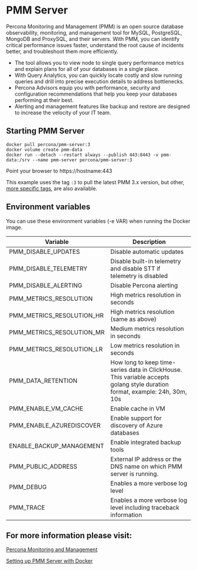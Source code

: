 # PMM Server

Percona Monitoring and Management (PMM) is an open source database observability, monitoring, and management tool for MySQL, PostgreSQL, MongoDB and ProxySQL, and their servers. With PMM, you can identify critical performance issues faster, understand the root cause of incidents better, and troubleshoot them more efficiently.

- The tool allows you to view node to single query performance metrics and explain plans for all of your databases in a single place.
- With Query Analytics, you can quickly locate costly and slow running queries and drill into precise execution details to address bottlenecks.
- Percona Advisors equip you with performance, security and configuration recommendations that help you keep your databases performing at their best.
- Alerting and management features like backup and restore are designed to increase the velocity of your IT team.

## Starting PMM Server

```
docker pull percona/pmm-server:3
docker volume create pmm-data
docker run --detach --restart always --publish 443:8443 -v pmm-data:/srv --name pmm-server percona/pmm-server:3
```

Point your browser to https://hostname:443

This example uses the tag `:3` to pull the latest PMM 3.x version, but other, [more specific tags](https://hub.docker.com/r/percona/pmm-server/tags), are also available.

## Environment variables

You can use these environment variables (-e VAR) when running the Docker image.

| Variable                 | Description                                                                                                                 |
|--------------------------|-----------------------------------------------------------------------------------------------------------------------------|
| PMM_DISABLE_UPDATES          | Disable automatic updates                                                                                                   |
| PMM_DISABLE_TELEMETRY        | Disable built-in telemetry and disable STT if telemetry is disabled                                                         |
| PMM_DISABLE_ALERTING         | Disable Percona alerting                                                                                                    |
| PMM_METRICS_RESOLUTION       | High metrics resolution in seconds                                                                                          |
| PMM_METRICS_RESOLUTION_HR    | High metrics resolution (same as above)                                                                                     |
| PMM_METRICS_RESOLUTION_MR    | Medium metrics resolution in seconds                                                                                        |
| PMM_METRICS_RESOLUTION_LR    | Low metrics resolution in seconds                                                                                           |
| PMM_DATA_RETENTION           | How long to keep time-series data in ClickHouse. This variable accepts golang style duration format, example: 24h, 30m, 10s |
| PMM_ENABLE_VM_CACHE          | Enable cache in VM                                                                                                          |
| PMM_ENABLE_AZUREDISCOVER     | Enable support for discovery of Azure databases                                                                             |
| ENABLE_BACKUP_MANAGEMENT | Enable integrated backup tools                                                                                              |
| PMM_PUBLIC_ADDRESS       | External IP address or the DNS name on which PMM server is running.                                                         |
| PMM_DEBUG                | Enables a more verbose log level                                                                                            |
| PMM_TRACE                | Enables a more verbose log level including traceback information                                                            |

## For more information please visit:

[Percona Monitoring and Management](https://docs.percona.com/percona-monitoring-and-management)

[Setting up PMM Server with Docker](https://docs.percona.com/percona-monitoring-and-management/setting-up/server/docker.html)
